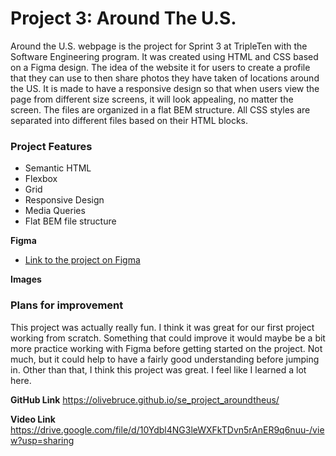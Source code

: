 # Project 3: Around The U.S.

Around the U.S. webpage is the project for Sprint 3 at TripleTen with the Software Engineering program. It was created using HTML and CSS based on a Figma design. The idea of the website it for users to create a profile that they can use to then share photos they have taken of locations around the US. It is made to have a responsive design so that when users view the page from different size screens, it will look appealing, no matter the screen. The files are organized in a flat BEM structure. All CSS styles are separated into different files based on their HTML blocks.

### Project Features

- Semantic HTML
- Flexbox
- Grid
- Responsive Design
- Media Queries
- Flat BEM file structure

**Figma**

- [Link to the project on Figma](https://www.figma.com/file/ii4xxsJ0ghevUOcssTlHZv/Sprint-3%3A-Around-the-US?node-id=0%3A1)

**Images**

### Plans for improvement

This project was actually really fun. I think it was great for our first project working from scratch. Something that could improve it would maybe be a bit more practice working with Figma before getting started on the project. Not much, but it could help to have a fairly good understanding before jumping in. Other than that, I think this project was great. I feel like I learned a lot here.

**GitHub Link**
https://olivebruce.github.io/se_project_aroundtheus/

**Video Link**
https://drive.google.com/file/d/10Ydbl4NG3leWXFkTDvn5rAnER9q6nuu-/view?usp=sharing
